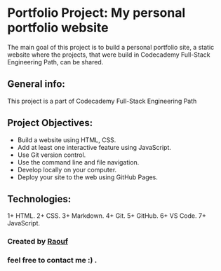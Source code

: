 # Portfolio Project: My personal portfolio website

The main goal of this project is to build a personal portfolio site, a static website where the projects, that were build in Codecademy Full-Stack Engineering Path, can be shared.

## General info:

This project is a part of Codecademy Full-Stack Engineering Path

## Project Objectives:

  + Build a website using HTML, CSS.
  + Add at least one interactive feature using JavaScript.
  + Use Git version control.
  + Use the command line and file navigation.
  + Develop locally on your computer.
  + Deploy your site to the web using GitHub Pages.
  
## Technologies:

 1+ HTML.
 2+ CSS.
 3+ Markdown.
 4+ Git.
 5+ GitHub.
 6+ VS Code.
 7+ JavaScript.
 
### Created by [Raouf](https://github.com/Raoufroufa)
### feel free to contact me :) .
